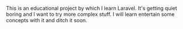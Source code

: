 This is an educational project by which I learn Laravel. It's getting quiet boring and I want to try more complex stuff. I will learn entertain some concepts with it and ditch it soon.
